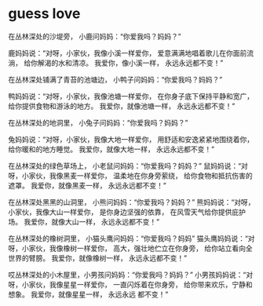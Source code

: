 # guess love

在丛林深处的沙堤旁， 小鹿问妈妈：“你爱我吗？妈妈？”

鹿妈妈说：“对呀，小家伙，我像小溪一样爱你， 爱意满满地唱着歌儿在你面前流淌， 给你解渴的水和清凉。 我爱你，像小溪一样， 永远永远都不变！”

在丛林深处铺满了青苔的池塘边， 小鸭子问妈妈：“你爱我吗？妈妈？”

鸭妈妈说：“对呀，小家伙，我像池塘一样爱你， 在你身子底下保持平静和宽广， 给你提供食物和游泳的地方。 我爱你，就像池塘一样， 永远永远都不变！”

在丛林深处的地洞里， 小兔子问妈妈：“你爱我吗？妈妈？”

兔妈妈说：“对呀，小家伙，我像大地一样爱你， 用舒适和安逸紧紧地围绕着你， 给你暖和的地方睡觉。 我爱你，就像大地一样， 永远永远都不变！”

在丛林深处的绿色草场上， 小老鼠问妈妈：“你爱我吗？妈妈？” 鼠妈妈说：“对呀，小家伙，我像黑麦一样爱你， 温柔地在你身旁萦绕， 给你食物和抵抗伤害的遮罩。 我爱你，就像黑麦一样， 永远永远都不变！”

在丛林深处黑黑的山洞里， 小熊问妈妈：“你爱我吗？妈妈？” 熊妈妈说：“对呀，小家伙，我像大山一样爱你， 是你身边坚强的依靠， 在风雪天气给你提供庇护场。 我爱你，就像大山一样， 永远永远都不变！”

在丛林深处的橡树洞里， 小猫头鹰问妈妈：“你爱我吗？妈妈” 猫头鹰妈妈说：“对呀，小家伙，我像橡树一样爱你， 高大，强壮地伫立在你身旁， 给你站立看向全世界的臂膀。 我爱你，就像橡树一样， 永远永远都不变！”

哎丛林深处的小木屋里，小男孩问妈妈：“你爱我吗？妈妈？” 小男孩妈妈说：“对呀，小家伙，我像星星一样爱你， 一直闪烁着在你身旁， 给你带来欢乐，宁静和想象。 我爱你，就像星星一样， 永远永远 都不变！”

